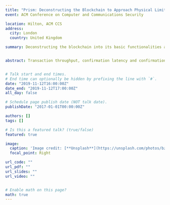 ```yaml
---
title: "Prism: Deconstructing the Blockchain to Approach Physical Limits"
event: ACM Conference on Computer and Communications Security

location: Hilton, ACM CCS
address:
  city: London
  country: United Kingdom

summary: Deconstructing the blockchain into its basic functionalities and systematically scaling up these to acheive optimal security, throughput and near optimal latency.


abstract: Transaction throughput, confirmation latency and confirmation reliability are fundamental performance measures of any blockchain system in addition to its security. In a decentralized setting, these measures are limited by two underlying physical network attributes - communication capacity and speed-of-light propagation delay. Existing systems operate far away from these physical limits. In this work we introduce Prism, a new proof-of-work blockchain protocol, which can achieve '1') security against up to '50'% adversarial hashing power, '2') optimal throughput up to the capacity C of the network, '3') confirmation latency for honest transactions proportional to the propagation delay D, with confirmation error probability exponentially small in CD , '4') eventual total ordering of all transactions. Our approach to the design of this protocol is based on deconstructing the blockchain into its basic functionalities and systematically scaling up these functionalities to approach their physical limits.


# Talk start and end times.
# End time can optionally be hidden by prefixing the line with `#`.
date: "2019-11-12T16:00:00Z"
date_end: "2019-11-12T17:00:00Z"
all_day: false

# Schedule page publish date (NOT talk date).
publishDate: "2017-01-01T00:00:00Z"

authors: []
tags: []

# Is this a featured talk? (true/false)
featured: true

image:
  caption: 'Image credit: [**Unsplash**](https://unsplash.com/photos/bzdhc5b3Bxs)'
  focal_point: Right

url_code: ""
url_pdf: ""
url_slides: ""
url_video: ""


# Enable math on this page?
math: true
---
```


